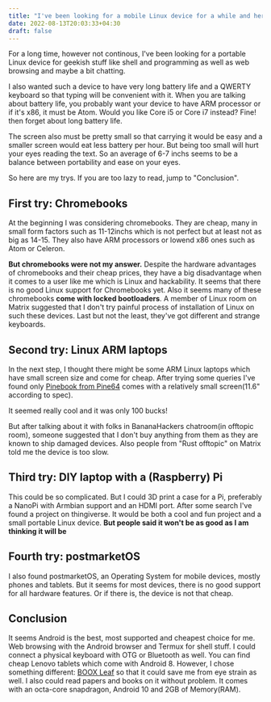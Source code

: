```yaml
---
title: "I've been looking for a mobile Linux device for a while and here's the conclusion"
date: 2022-08-13T20:03:33+04:30
draft: false
---
```


For a long time, however not continous, I've been looking for a portable Linux device for geekish stuff like shell and programming as well as web browsing and maybe a bit chatting.

I also wanted such a device to have very long battery life and a QWERTY keyboard so that typing will be convenient with it. When you are talking about battery life, you probably want your device to have ARM processor or if it's x86, it must be Atom. Would you like Core i5 or Core i7 instead? Fine! then forget about long battery life.

The screen also must be pretty small so that carrying it would be easy and a smaller screen would eat less battery per hour. But being too small will hurt your eyes reading the text. So an average of 6-7 inchs seems to be a balance between portability and ease on your eyes.

So here are my trys. If you are too lazy to read, jump to "Conclusion".

## First try: Chromebooks

At the beginning I was considering chromebooks. They are cheap, many in small form factors such as 11-12inchs which is not perfect but at least not as big as 14-15. They also have ARM processors or lowend x86 ones such as Atom or Celeron.

**But chromebooks were not my answer.** Despite the hardware advantages of chromebooks and their cheap prices, they have a big disadvantage when it comes to a user like me which is Linux and hackability. It seems that there is no good Linux support for Chromebooks yet. Also it seems many of these chromebooks **come with locked bootloaders**. A member of Linux room on Matrix suggested that I don't try painful process of installation of Linux on such these devices. Last but not the least, they've got different and strange keyboards.

## Second try: Linux ARM laptops

In the next step, I thought there might be some ARM Linux laptops which have small screen size and come for cheap. After trying some queries I've found only [Pinebook from Pine64](https://www.pine64.org/pinebook/) comes with a relatively small screen(11.6" according to spec).

It seemed really cool and it was only 100 bucks!

But after talking about it with folks in BananaHackers chatroom(in offtopic room), someone suggested that I don't buy anything from them as they are known to ship damaged devices. Also people from "Rust offtopic" on Matrix told me the device is too slow.

## Third try: DIY laptop with a (Raspberry) Pi

This could be so complicated. But I could 3D print a case for a Pi, preferably a NanoPi with Armbian support and an HDMI port. After some search I've found a project on thingiverse. It would be both a cool and fun project and a small portable Linux device. **But people said it won't be as good as I am thinking it will be**

## Fourth try: postmarketOS

I also found postmarketOS, an Operating System for mobile devices, mostly phones and tablets. But it seems for most devices, there is no good support for all hardware features. Or if there is, the device is not that cheap.

## Conclusion

It seems Android is the best, most supported and cheapest choice for me. Web browsing with the Android browser and Termux for shell stuff. I could connect a physical keyboard with OTG or Bluetooth as well. You can find cheap Lenovo tablets which come with Android 8. However, I chose something different: [BOOX Leaf](https://shop.boox.com/collections/all/products/leaf) so that it could save me from eye strain as well. I also could read papers and books on it without problem. It comes with an octa-core snapdragon, Android 10 and 2GB of Memory(RAM).
